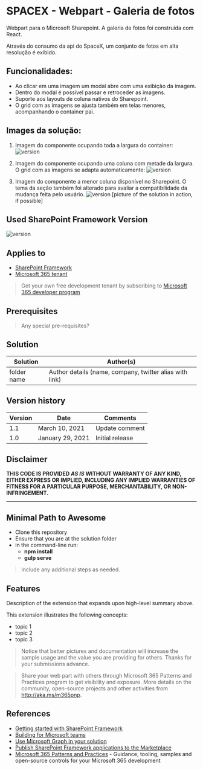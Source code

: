 # SPACEX - Webpart - Galeria de fotos

Webpart para o Microsoft Sharepoint.
A galeria de fotos foi construída com React.

Através do consumo da api do SpaceX, um conjunto de fotos em alta resolução é exibido.

## Funcionalidades:

- Ao clicar em uma imagem um modal abre com uma exibição da imagem.
- Dentro do modal é possível passar e retroceder as imagens.
- Suporte aos layouts de coluna nativos do Sharepoint.
- O grid com as imagens se ajusta também em telas menores, acompanhando o container pai.


## Images da solução:
1) Imagem do componente ocupando toda a largura do container:
![version](https://i.imgur.com/scTU5H4.png)

2) Imagem do componente ocupando uma coluna com metade da largura. O grid com as imagens se adapta automaticamente:
![version](https://i.imgur.com/e4zC4ot.png)

3) Imagem do componente a menor coluna disponível no Sharepoint. O tema da seção também foi alterado para avaliar a compatibilidade da mudança feita pelo usuário.
![version](https://i.imgur.com/gNwByFb.png)
[picture of the solution in action, if possible]




## Used SharePoint Framework Version

![version](https://img.shields.io/npm/v/@microsoft/sp-component-base/latest?color=green)

## Applies to

- [SharePoint Framework](https://aka.ms/spfx)
- [Microsoft 365 tenant](https://docs.microsoft.com/en-us/sharepoint/dev/spfx/set-up-your-developer-tenant)

> Get your own free development tenant by subscribing to [Microsoft 365 developer program](http://aka.ms/o365devprogram)

## Prerequisites

> Any special pre-requisites?

## Solution

Solution|Author(s)
--------|---------
folder name | Author details (name, company, twitter alias with link)

## Version history

Version|Date|Comments
-------|----|--------
1.1|March 10, 2021|Update comment
1.0|January 29, 2021|Initial release

## Disclaimer

**THIS CODE IS PROVIDED *AS IS* WITHOUT WARRANTY OF ANY KIND, EITHER EXPRESS OR IMPLIED, INCLUDING ANY IMPLIED WARRANTIES OF FITNESS FOR A PARTICULAR PURPOSE, MERCHANTABILITY, OR NON-INFRINGEMENT.**

---

## Minimal Path to Awesome

- Clone this repository
- Ensure that you are at the solution folder
- in the command-line run:
  - **npm install**
  - **gulp serve**

> Include any additional steps as needed.

## Features

Description of the extension that expands upon high-level summary above.

This extension illustrates the following concepts:

- topic 1
- topic 2
- topic 3

> Notice that better pictures and documentation will increase the sample usage and the value you are providing for others. Thanks for your submissions advance.

> Share your web part with others through Microsoft 365 Patterns and Practices program to get visibility and exposure. More details on the community, open-source projects and other activities from http://aka.ms/m365pnp.

## References

- [Getting started with SharePoint Framework](https://docs.microsoft.com/en-us/sharepoint/dev/spfx/set-up-your-developer-tenant)
- [Building for Microsoft teams](https://docs.microsoft.com/en-us/sharepoint/dev/spfx/build-for-teams-overview)
- [Use Microsoft Graph in your solution](https://docs.microsoft.com/en-us/sharepoint/dev/spfx/web-parts/get-started/using-microsoft-graph-apis)
- [Publish SharePoint Framework applications to the Marketplace](https://docs.microsoft.com/en-us/sharepoint/dev/spfx/publish-to-marketplace-overview)
- [Microsoft 365 Patterns and Practices](https://aka.ms/m365pnp) - Guidance, tooling, samples and open-source controls for your Microsoft 365 development